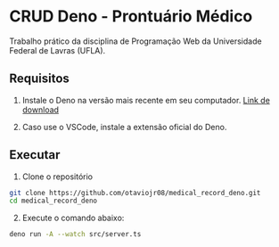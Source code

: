 # CRUD Deno - Prontuário Médico

Trabalho prático da disciplina de Programação Web da Universidade Federal de Lavras (UFLA).

## Requisitos

1. Instale o Deno na versão mais recente em seu computador. [Link de download](https://deno.com/)

2. Caso use o VSCode, instale a extensão oficial do Deno.

## Executar

1. Clone o repositório 

```sh
git clone https://github.com/otaviojr08/medical_record_deno.git
cd medical_record_deno  
```

2. Execute o comando abaixo:
```sh
deno run -A --watch src/server.ts
```

